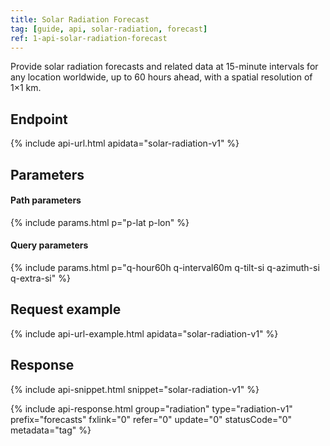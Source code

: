 ```yaml
---
title: Solar Radiation Forecast
tag: [guide, api, solar-radiation, forecast]
ref: 1-api-solar-radiation-forecast
---
```


Provide solar radiation forecasts and related data at 15-minute intervals for any location worldwide, up to 60 hours ahead, with a spatial resolution of 1×1 km.

## Endpoint

{% include api-url.html apidata="solar-radiation-v1" %}

## Parameters

#### Path parameters

{% include params.html p="p-lat p-lon" %}

#### Query parameters

{% include params.html p="q-hour60h q-interval60m q-tilt-si q-azimuth-si q-extra-si" %}

## Request example

{% include api-url-example.html apidata="solar-radiation-v1" %}

## Response

{% include api-snippet.html snippet="solar-radiation-v1" %}

{% include api-response.html group="radiation" type="radiation-v1" prefix="forecasts" fxlink="0" refer="0" update="0" statusCode="0" metadata="tag" %}
